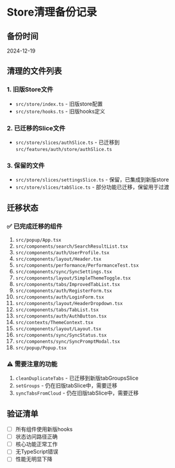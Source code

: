 # Store清理备份记录

## 备份时间
2024-12-19

## 清理的文件列表

### 1. 旧版Store文件
- `src/store/index.ts` - 旧版store配置
- `src/store/hooks.ts` - 旧版hooks定义

### 2. 已迁移的Slice文件
- `src/store/slices/authSlice.ts` - 已迁移到 `src/features/auth/store/authSlice.ts`

### 3. 保留的文件
- `src/store/slices/settingsSlice.ts` - 保留，已集成到新版store
- `src/store/slices/tabSlice.ts` - 部分功能已迁移，保留用于过渡

## 迁移状态

### ✅ 已完成迁移的组件
1. `src/popup/App.tsx`
2. `src/components/search/SearchResultList.tsx`
3. `src/components/auth/UserProfile.tsx`
4. `src/components/layout/Header.tsx`
5. `src/components/performance/PerformanceTest.tsx`
6. `src/components/sync/SyncSettings.tsx`
7. `src/components/layout/SimpleThemeToggle.tsx`
8. `src/components/tabs/ImprovedTabList.tsx`
9. `src/components/auth/RegisterForm.tsx`
10. `src/components/auth/LoginForm.tsx`
11. `src/components/layout/HeaderDropdown.tsx`
12. `src/components/tabs/TabList.tsx`
13. `src/components/auth/AuthButton.tsx`
14. `src/contexts/ThemeContext.tsx`
15. `src/components/layout/Layout.tsx`
16. `src/components/sync/SyncStatus.tsx`
17. `src/components/sync/SyncPromptModal.tsx`
18. `src/popup/Popup.tsx`

### ⚠️ 需要注意的功能
1. `cleanDuplicateTabs` - 已迁移到新版tabGroupsSlice
2. `setGroups` - 仍在旧版tabSlice中，需要迁移
3. `syncTabsFromCloud` - 仍在旧版tabSlice中，需要迁移

## 验证清单
- [ ] 所有组件使用新版hooks
- [ ] 状态访问路径正确
- [ ] 核心功能正常工作
- [ ] 无TypeScript错误
- [ ] 性能无明显下降
